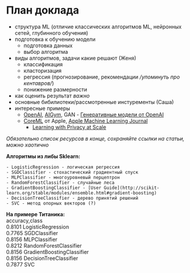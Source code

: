 # План доклада

- структура ML (отличие классических алгоритмов ML, нейронных сетей, глубинного обучения)
- подготовка к обучению модели
  - подготовка данных
  - выбор алгоритма
- виды алгоритмов, задачи какие решают (Женя)
  - классификация
  - класторизация 
  - регрессия (прогнозирование, рекомендации */упоминуть про кентавров/*)
  - понижение размерности
- как оценить результат *важно*
- основные бибилиотеки/рассмотренные инстуременты (Саша)
- интересные примеры
  - [OpenAI](https://www.imena.ua/blog/inside-openai/), [AIGym](https://habrahabr.ru/company/newprolab/blog/343834/), GAN - [Генеративные модели от OpenAI](https://habrahabr.ru/company/wunderfund/blog/334568/) 
  - [CoreML](https://habrahabr.ru/company/mobileup/blog/332500/) от Apple, [Apple Machine Learning Journal](https://machinelearning.apple.com)
    - [Learning with Privacy at Scale](https://machinelearning.apple.com/2017/12/06/learning-with-privacy-at-scale.html)

*Обязательно список ресурсов в конце, сохраняйте ссылки на статьи, можно хаотично*

**Алгоритмы из либы Sklearn:**

    - LogisticRegression - логическая регрессия
    - SGDClassifier - стохастический градиентный спуск
    - MLPClassifier - многоуровневый перцептрон
    - RandomForestClassifier - случайные леса
    - GradientBoostingClassifier - [User Guide](http://scikit-learn.org/stable/modules/ensemble.html#gradient-boosting)
    - DecisionTreeClassifier - дерево принятий решений
    - SVC - метод опорных векторов (?) 

**На примере Титаника:**   
accuracy,class   
0.8101           LogisticRegression   
0.7765               SGDClassifier   
0.8156               MLPClassifier   
0.8212      RandomForestClassifier   
0.8156  GradientBoostingClassifier   
0.8156      DecisionTreeClassifier   
0.7877                         SVC   
